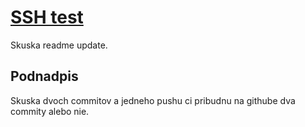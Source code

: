 # [SSH test](SSH-test)
Skuska readme update.

## Podnadpis

Skuska dvoch commitov a jedneho pushu ci pribudnu na githube dva commity alebo nie.
